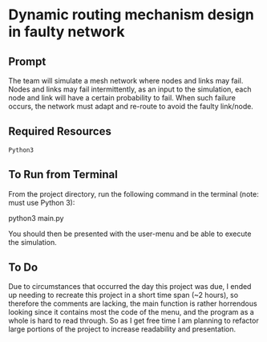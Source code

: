 # Dynamic routing mechanism design in faulty network

## Prompt
The team will simulate a mesh network where nodes and links may fail. Nodes and links may fail intermittently, as an input to the simulation, each node and link will have a certain probability to fail. When such failure occurs, the network must adapt and re-route to avoid the faulty link/node.

## Required Resources
```
Python3
```
## To Run from Terminal
From the project directory, run the following command in the terminal (note: must use Python 3):

python3 main.py

You should then be presented with the user-menu and be able to execute the simulation.

## To Do
Due to circumstances that occurred the day this project was due, I ended up needing to recreate this project in a short time span (~2 hours), so therefore the comments are lacking, the main function is rather horrendous looking since it contains most the code of the menu, and the program as a whole is hard to read through. So as I get free time I am planning to refactor large portions of the project to increase readability and presentation.
